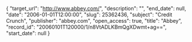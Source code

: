 {
  "target_url": "http://www.abbey.com/", 
  "description": "", 
  "end_date": null, 
  "date": "2006-01-01T12:00:00", 
  "slug": 25362436, 
  "subject": "Credit Crunch", 
  "publisher": "abbey.com", 
  "open_access": true, 
  "title": "Abbey", 
  "record_id": "20060101T120000/1/n8VtADLKBmQgXDwmt+ag==", 
  "start_date": null
}


